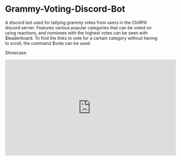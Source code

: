 # Grammy-Voting-Discord-Bot
A discord bot used for tallying grammy votes from users in the ChillPill discord server. 
Features various popular categories that can be voted on using reactions, and nominees with the highest votes can be seen with $leaderboard.
To find the links to vote for a certain category without having to scroll, the command $vote can be used.

Showcase: 
<iframe width="560" height="315" src="https://www.youtube.com/embed/QDyQIiQxTGQ?si=730OF8DZRdswL9Pq" title="YouTube video player" frameborder="0" allow="accelerometer; autoplay; clipboard-write; encrypted-media; gyroscope; picture-in-picture; web-share" allowfullscreen></iframe>
